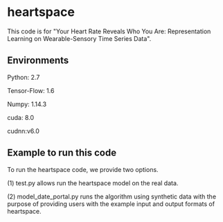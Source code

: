# heartspace
This code is for "Your Heart Rate Reveals Who You Are: Representation Learning on Wearable-Sensory Time Series Data".
## Environments 
  Python: 2.7
  
  Tensor-Flow: 1.6
  
  Numpy: 1.14.3

  cuda: 8.0
  
  cudnn:v6.0

## Example to run this code
To run the heartspace code, we provide two options.

(1) test.py allows run the heartspace model on the real data.

(2) model_date_portal.py runs the algorithm using synthetic data with the purpose of providing users with the example input and output formats of heartspace.
